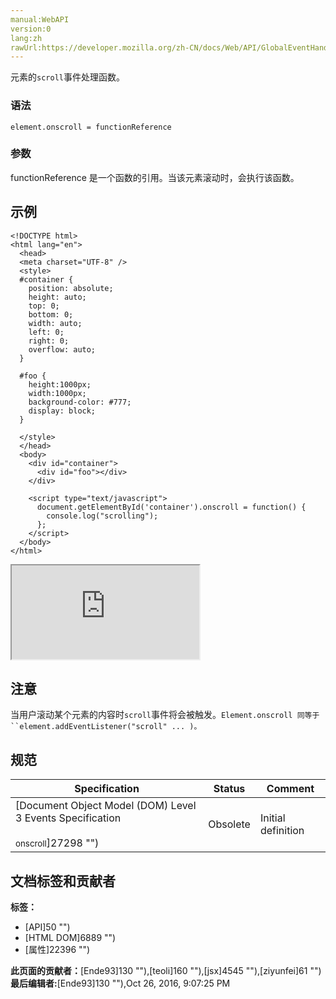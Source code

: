 ```yaml
---
manual:WebAPI
version:0
lang:zh
rawUrl:https://developer.mozilla.org/zh-CN/docs/Web/API/GlobalEventHandlers/onscroll
---
```







元素的`scroll`事件处理函数。


### 语法<a name="语法"></a>

```
element.onscroll = functionReference
```

### 参数<a name="参数"></a>


functionReference 是一个函数的引用。当该元素滚动时，会执行该函数。


## 示例<a name="示例"></a>

```
<!DOCTYPE html>
<html lang="en">
  <head>
  <meta charset="UTF-8" />
  <style>
  #container {
    position: absolute;
    height: auto;
    top: 0;
    bottom: 0;
    width: auto;
    left: 0;
    right: 0;
    overflow: auto;
  }

  #foo {
    height:1000px;
    width:1000px;
    background-color: #777;
    display: block;
  }

  </style>
  </head>
  <body>
    <div id="container">
      <div id="foo"></div>
    </div>

    <script type="text/javascript">
      document.getElementById('container').onscroll = function() {
        console.log("scrolling");
      };
    </script>
  </body>
</html>
```


<iframe src='https://mdn.mozillademos.org/zh-CN/docs/Web/API/GlobalEventHandlers/onscroll$samples/示例?revision=1134831' width='null' height='null'></iframe>



## 注意<a name="注意"></a>


当用户滚动某个元素的内容时`scroll`事件将会被触发。`Element.onscroll 同等于``element.addEventListener("scroll" ... )。`


## 规范<a name="规范"></a>

Specification | Status | Comment 
 ---  |  ---  |  ---  | 
[Document Object Model (DOM) Level 3 Events Specification<br></br><small>onscroll</small>]27298 "") | Obsolete | Initial definition 




## 文档标签和贡献者
**标签：**
* [API]50 "")
* [HTML DOM]6889 "")
* [属性]22396 "")

**此页面的贡献者：**[Ende93]130 ""),[teoli]160 ""),[jsx]4545 ""),[ziyunfei]61 "")
**最后编辑者:**[Ende93]130 ""),<time>Oct 26, 2016, 9:07:25 PM</time>


